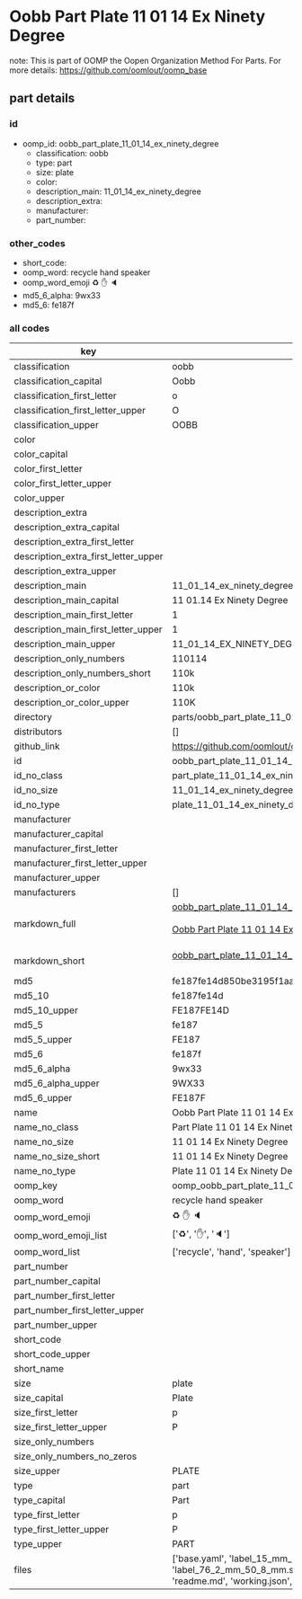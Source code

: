 # Oobb Part Plate 11 01 14 Ex Ninety Degree  

note: This is part of OOMP the Oopen Organization Method For Parts. For more details: https://github.com/oomlout/oomp_base

##  part details





### id
* oomp_id: oobb_part_plate_11_01_14_ex_ninety_degree
  * classification: oobb
  * type: part
  * size: plate
  * color: 
  * description_main: 11_01_14_ex_ninety_degree
  * description_extra: 
  * manufacturer: 
  * part_number: 

### other_codes
* short_code: 
* oomp_word: recycle hand speaker
* oomp_word_emoji :recycle: :hand: :speaker:
* md5_6_alpha: 9wx33
* md5_6: fe187f

### all codes 
| key | value |  
| --- | --- |  
| classification | oobb |  
| classification_capital | Oobb |  
| classification_first_letter | o |  
| classification_first_letter_upper | O |  
| classification_upper | OOBB |  
| color |  |  
| color_capital |  |  
| color_first_letter |  |  
| color_first_letter_upper |  |  
| color_upper |  |  
| description_extra |  |  
| description_extra_capital |  |  
| description_extra_first_letter |  |  
| description_extra_first_letter_upper |  |  
| description_extra_upper |  |  
| description_main | 11_01_14_ex_ninety_degree |  
| description_main_capital | 11 01.14 Ex Ninety Degree |  
| description_main_first_letter | 1 |  
| description_main_first_letter_upper | 1 |  
| description_main_upper | 11_01_14_EX_NINETY_DEGREE |  
| description_only_numbers | 110114 |  
| description_only_numbers_short | 110k |  
| description_or_color | 110k |  
| description_or_color_upper | 110K |  
| directory | parts/oobb_part_plate_11_01_14_ex_ninety_degree |  
| distributors | [] |  
| github_link | https://github.com/oomlout/oomlout_oomp_part_src/tree/main/parts/oobb_part_plate_11_01_14_ex_ninety_degree/working |  
| id | oobb_part_plate_11_01_14_ex_ninety_degree |  
| id_no_class | part_plate_11_01_14_ex_ninety_degree |  
| id_no_size | 11_01_14_ex_ninety_degree |  
| id_no_type | plate_11_01_14_ex_ninety_degree |  
| manufacturer |  |  
| manufacturer_capital |  |  
| manufacturer_first_letter |  |  
| manufacturer_first_letter_upper |  |  
| manufacturer_upper |  |  
| manufacturers | [] |  
| markdown_full | [oobb_part_plate_11_01_14_ex_ninety_degree](https://github.com/oomlout/oomlout_oomp_part_src/tree/main/parts/oobb_part_plate_11_01_14_ex_ninety_degree/working)<br>[](https://github.com/oomlout/oomlout_oomp_part_src/tree/main/parts/oobb_part_plate_11_01_14_ex_ninety_degree/working)<br>[Oobb Part Plate 11 01 14 Ex Ninety Degree](https://github.com/oomlout/oomlout_oomp_part_src/tree/main/parts/oobb_part_plate_11_01_14_ex_ninety_degree/working)<br><br> |  
| markdown_short | [oobb_part_plate_11_01_14_ex_ninety_degree](https://github.com/oomlout/oomlout_oomp_part_src/tree/main/parts/oobb_part_plate_11_01_14_ex_ninety_degree/working)<br><br> |  
| md5 | fe187fe14d850be3195f1aafcf0d8ec2 |  
| md5_10 | fe187fe14d |  
| md5_10_upper | FE187FE14D |  
| md5_5 | fe187 |  
| md5_5_upper | FE187 |  
| md5_6 | fe187f |  
| md5_6_alpha | 9wx33 |  
| md5_6_alpha_upper | 9WX33 |  
| md5_6_upper | FE187F |  
| name | Oobb Part Plate 11 01 14 Ex Ninety Degree |  
| name_no_class | Part Plate 11 01 14 Ex Ninety Degree |  
| name_no_size | 11 01 14 Ex Ninety Degree |  
| name_no_size_short | 11 01 14 Ex Ninety Degree |  
| name_no_type | Plate 11 01 14 Ex Ninety Degree |  
| oomp_key | oomp_oobb_part_plate_11_01_14_ex_ninety_degree |  
| oomp_word | recycle hand speaker |  
| oomp_word_emoji | :recycle: :hand: :speaker: |  
| oomp_word_emoji_list | [':recycle:', ':hand:', ':speaker:'] |  
| oomp_word_list | ['recycle', 'hand', 'speaker'] |  
| part_number |  |  
| part_number_capital |  |  
| part_number_first_letter |  |  
| part_number_first_letter_upper |  |  
| part_number_upper |  |  
| short_code |  |  
| short_code_upper |  |  
| short_name |  |  
| size | plate |  
| size_capital | Plate |  
| size_first_letter | p |  
| size_first_letter_upper | P |  
| size_only_numbers |  |  
| size_only_numbers_no_zeros |  |  
| size_upper | PLATE |  
| type | part |  
| type_capital | Part |  
| type_first_letter | p |  
| type_first_letter_upper | P |  
| type_upper | PART |  
| files | ['base.yaml', 'label_15_mm_30_mm.pdf', 'label_15_mm_30_mm.svg', 'label_76_2_mm_50_8_mm.pdf', 'label_76_2_mm_50_8_mm.svg', 'label_oomlout_76_2_mm_50_8_mm.pdf', 'label_oomlout_76_2_mm_50_8_mm.svg', 'readme.md', 'working.json', 'working.yaml'] |  
